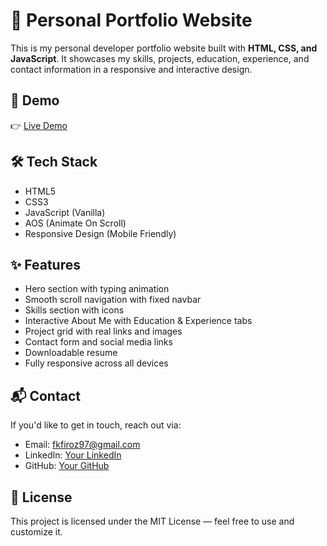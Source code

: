 # 💼 Personal Portfolio Website

This is my personal developer portfolio website built with **HTML, CSS, and JavaScript**. It showcases my skills, projects, education, experience, and contact information in a responsive and interactive design.

## 🚀 Demo

👉 [Live Demo](https://firoz97-portfolio.netlify.app/) 

## 🛠 Tech Stack

- HTML5
- CSS3
- JavaScript (Vanilla)
- AOS (Animate On Scroll)
- Responsive Design (Mobile Friendly)

## ✨ Features

- Hero section with typing animation
- Smooth scroll navigation with fixed navbar
- Skills section with icons
- Interactive About Me with Education & Experience tabs
- Project grid with real links and images
- Contact form and social media links
- Downloadable resume
- Fully responsive across all devices

## 📬 Contact

If you'd like to get in touch, reach out via:

- Email: fkfiroz97@gmail.com  
- LinkedIn: [Your LinkedIn](https://linkedin.com/in/firoz-khan-5245a3158)  
- GitHub: [Your GitHub](https://github.com/Firoz9701)

## 📄 License

This project is licensed under the MIT License — feel free to use and customize it.

